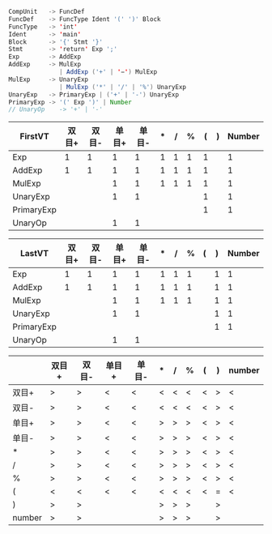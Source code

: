 ```java
CompUnit   -> FuncDef
FuncDef    -> FuncType Ident '(' ')' Block
FuncType   -> 'int'
Ident      -> 'main'
Block      -> '{' Stmt '}'
Stmt       -> 'return' Exp ';'
Exp        -> AddExp
AddExp     -> MulExp 
              | AddExp ('+' | '−') MulExp
MulExp     -> UnaryExp
              | MulExp ('*' | '/' | '%') UnaryExp
UnaryExp   -> PrimaryExp | ('+' | '-') UnaryExp
PrimaryExp -> '(' Exp ')' | Number
// UnaryOp    -> '+' | '-'
```

| FirstVT    | 双目+ | 双目- | 单目+ | 单目- | *    | /    | %    | (    | )    | Number |
| ---------- | ----- | ----- | ----- | ----- | ---- | ---- | ---- | ---- | ---- | ------ |
| Exp        | 1     | 1     | 1     | 1     | 1    | 1    | 1    | 1    |      | 1      |
| AddExp     | 1     | 1     | 1     | 1     | 1    | 1    | 1    | 1    |      | 1      |
| MulExp     |       |       | 1     | 1     | 1    | 1    | 1    | 1    |      | 1      |
| UnaryExp   |       |       | 1     | 1     |      |      |      | 1    |      | 1      |
| PrimaryExp |       |       |       |       |      |      |      | 1    |      | 1      |
| UnaryOp    |       |       | 1     | 1     |      |      |      |      |      |        |

| LastVT     | 双目+ | 双目- | 单目+ | 单目- | *    | /    | %    | (    | )    | Number |
| ---------- | ----- | ----- | ----- | ----- | ---- | ---- | ---- | ---- | ---- | ------ |
| Exp        | 1     | 1     | 1     | 1     | 1    | 1    | 1    |      | 1    | 1      |
| AddExp     | 1     | 1     | 1     | 1     | 1    | 1    | 1    |      | 1    | 1      |
| MulExp     |       |       | 1     | 1     | 1    | 1    | 1    |      | 1    | 1      |
| UnaryExp   |       |       | 1     | 1     |      |      |      |      | 1    | 1      |
| PrimaryExp |       |       |       |       |      |      |      |      | 1    | 1      |
| UnaryOp    |       |       | 1     | 1     |      |      |      |      |      |        |

|        | 双目+ | 双目- | 单目+ | 单目- | *    | /    | %    | (    | )    | number |
| ------ | ----- | ----- | ----- | ----- | ---- | ---- | ---- | ---- | ---- | ------ |
| 双目+  | >     | >     | <     | <     | <    | <    | <    | <    | >    | <      |
| 双目-  | >     | >     | <     | <     | <    | <    | <    | <    | >    | <      |
| 单目+  | >     | >     | <     | <     | >    | >    | >    | <    | >    | <      |
| 单目-  | >     | >     | <     | <     | >    | >    | >    | <    | >    | <      |
| *      | >     | >     | <     | <     | >    | >    | >    | <    | >    | <      |
| /      | >     | >     | <     | <     | >    | >    | >    | <    | >    | <      |
| %      | >     | >     | <     | <     | >    | >    | >    | <    | >    | <      |
| (      | <     | <     | <     | <     | <    | <    | <    | <    | =    | <      |
| )      | >     | >     |       |       | >    | >    | >    |      | >    |        |
| number | >     | >     |       |       | >    | >    | >    |      | >    |        |

